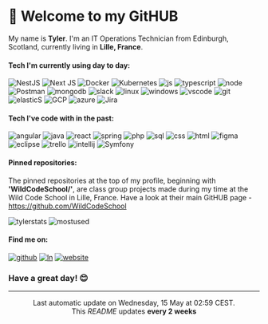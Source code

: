 # 👋 Welcome to my GitHUB 

My name is **Tyler**. I'm an IT Operations Technician from Edinburgh, Scotland, currently living in **Lille, France**. 

#### Tech I'm currently using day to day:

![NestJS](https://img.shields.io/badge/nestjs-%23E0234E.svg?style=for-the-badge&logo=nestjs&logoColor=white)
![Next JS](https://img.shields.io/badge/Next-black?style=for-the-badge&logo=next.js&logoColor=white)
![Docker](https://img.shields.io/badge/docker-%230db7ed.svg?style=for-the-badge&logo=docker&logoColor=white)
![Kubernetes](https://img.shields.io/badge/kubernetes-%23326ce5.svg?style=for-the-badge&logo=kubernetes&logoColor=white)
![js](https://img.shields.io/badge/JavaScript-F7DF1E?style=for-the-badge&logo=javascript&logoColor=black) 
![typescript](https://img.shields.io/badge/TypeScript-007ACC?style=for-the-badge&logo=typescript&logoColor=white)
![node](https://img.shields.io/badge/Node.js-43853D?style=for-the-badge&logo=node.js&logoColor=white)
![Postman](https://img.shields.io/badge/Postman-FF6C37?style=for-the-badge&logo=postman&logoColor=white)
![mongodb](https://img.shields.io/badge/MongoDB-4EA94B?style=for-the-badge&logo=mongodb&logoColor=white) 
![slack](https://img.shields.io/badge/Slack-4A154B?style=for-the-badge&logo=slack&logoColor=white)
![linux](https://img.shields.io/badge/Linux-FCC624?style=for-the-badge&logo=linux&logoColor=black)
![windows](https://img.shields.io/badge/Windows-0078D6?style=for-the-badge&logo=windows&logoColor=white)
![vscode](https://img.shields.io/badge/Visual_Studio_Code-0078D4?style=for-the-badge&logo=visual%20studio%20code&logoColor=white)
![git](https://img.shields.io/badge/GIT-E44C30?style=for-the-badge&logo=git&logoColor=white) 
![elasticS](https://img.shields.io/badge/Elastic_Search-005571?style=for-the-badge&logo=elasticsearch&logoColor=white)
![GCP](https://img.shields.io/badge/Google_Cloud-4285F4?style=for-the-badge&logo=google-cloud&logoColor=white)
![azure](https://img.shields.io/badge/Microsoft_Azure-0089D6?style=for-the-badge&logo=microsoft-azure&logoColor=white)
![Jira](https://img.shields.io/badge/jira-%230A0FFF.svg?style=for-the-badge&logo=jira&logoColor=white)

#### Tech I've code with in the past:

![angular](https://img.shields.io/badge/Angular-DD0031?style=for-the-badge&logo=angular&logoColor=white)
![java](https://img.shields.io/badge/Java-ED8B00?style=for-the-badge&logo=openjdk&logoColor=white)
![react](https://img.shields.io/badge/React-20232A?style=for-the-badge&logo=react&logoColor=61DAFB) 
![spring](https://img.shields.io/badge/Spring-6DB33F?style=for-the-badge&logo=spring&logoColor=white) 
![php](https://img.shields.io/badge/PHP-777BB4?style=for-the-badge&logo=php&logoColor=white) 
![sql](https://img.shields.io/badge/MySQL-005C84?style=for-the-badge&logo=mysql&logoColor=white) 
![css](https://img.shields.io/badge/CSS-239120?&style=for-the-badge&logo=css3&logoColor=white) 
![html](https://img.shields.io/badge/HTML5-E34F26?style=for-the-badge&logo=html5&logoColor=white) 
![figma](https://img.shields.io/badge/Figma-F24E1E?style=for-the-badge&logo=figma&logoColor=white)
![eclipse](https://img.shields.io/badge/Eclipse-2C2255?style=for-the-badge&logo=eclipse&logoColor=white)
![trello](https://img.shields.io/badge/Trello-0052CC?style=for-the-badge&logo=trello&logoColor=white)
![intellij](https://img.shields.io/badge/IntelliJ_IDEA-000000.svg?style=for-the-badge&logo=intellij-idea&logoColor=white)
![Symfony](https://img.shields.io/badge/symfony-%23000000.svg?style=for-the-badge&logo=symfony&logoColor=white)


#### Pinned repositories:

The pinned repositories at the top of my profile, beginning with **'WildCodeSchool/'**, are class group projects made during my time at the Wild Code School in Lille, France. Have a look at their main GitHUB page - https://github.com/WildCodeSchool


![tylerstats](https://github-readme-stats.vercel.app/api?username=td6904)
![mostused](https://github-readme-stats.vercel.app/api/top-langs/?username=td6904&amp;layout=compact&amp;theme=buefy&amp;hide_border=true)


#### Find me on:

[![github](https://img.shields.io/badge/GitHub-100000?style=for-the-badge&logo=github&logoColor=white)](https://github.com/td6904)
[![ln](https://img.shields.io/badge/LinkedIn-0077B5?style=for-the-badge&logo=linkedin&logoColor=white)](https://www.linkedin.com/in/tylerdurnion/)
[![website](https://img.shields.io/badge/website-000000?style=for-the-badge&logo=About.me&logoColor=white)](https://portfolio-tylerdurnion.netlify.app/)


### Have a great day! 😊

----

<p align="center">Last automatic update on Wednesday, 15 May at 02:59 CEST.<br>This <i>README</i> updates <b>every 2 weeks</b></p>

